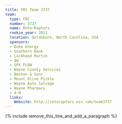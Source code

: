 ```yaml
---
title: FRC Team 3737
team:
  type: FRC
  number: 3737
  name: Roto-Raptors
  rookie_year: 2011
  location: Goldsboro, North Carolina, USA
  sponsors:
  - Duke Energy
  - Southern Bank
  - Lockheed Martin
  - 4H
  - SPX FLOW
  - Wayne County Services
  - Benton & Sons
  - Mount Olive Pickle
  - Wayne Auto Salvage
  - Wayne Pharmacy
  - 4-H
  links:
    Website: http://rotoraptors.wix.com/team3737
---
```


{% include remove_this_line_and_add_a_paragraph %}